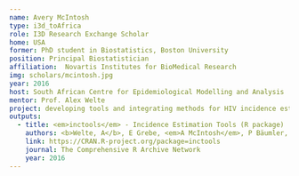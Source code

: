 ```yaml
---
name: Avery McIntosh
type: i3d_toAfrica
role: I3D Research Exchange Scholar
home: USA
former: PhD student in Biostatistics, Boston University
position: Principal Biostatistician
affiliation:  Novartis Institutes for BioMedical Research
img: scholars/mcintosh.jpg
year: 2016
host: South African Centre for Epidemiological Modelling and Analysis
mentor: Prof. Alex Welte
project: developing tools and integrating methods for HIV incidence estimation
outputs:
  - title: <em>inctools</em> - Incidence Estimation Tools (R package)
    authors: <b>Welte, A</b>, E Grebe, <em>A McIntosh</em>, P Bäumler, and S Ongarello
    link: https://CRAN.R-project.org/package=inctools
    journal: The Comprehensive R Archive Network
    year: 2016
---
```

